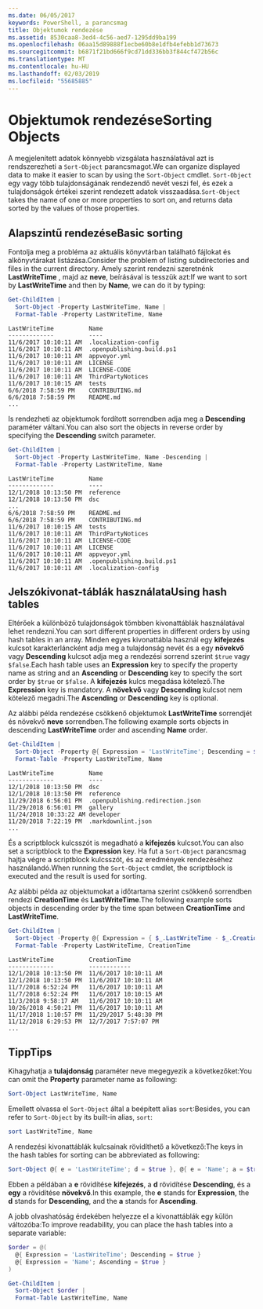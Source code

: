 ```yaml
---
ms.date: 06/05/2017
keywords: PowerShell, a parancsmag
title: Objektumok rendezése
ms.assetid: 8530caa8-3ed4-4c56-aed7-1295dd9ba199
ms.openlocfilehash: 06aa15d89888f1ecbe60b8e1dfb4efebb1d73673
ms.sourcegitcommit: b6871f21bd666f9cd71dd336bb3f844cf472b56c
ms.translationtype: MT
ms.contentlocale: hu-HU
ms.lasthandoff: 02/03/2019
ms.locfileid: "55685885"
---
```

# <a name="sorting-objects"></a><span data-ttu-id="7b054-103">Objektumok rendezése</span><span class="sxs-lookup"><span data-stu-id="7b054-103">Sorting Objects</span></span>

<span data-ttu-id="7b054-104">A megjelenített adatok könnyebb vizsgálata használatával azt is rendszerezheti a `Sort-Object` parancsmagot.</span><span class="sxs-lookup"><span data-stu-id="7b054-104">We can organize displayed data to make it easier to scan by using the `Sort-Object` cmdlet.</span></span> <span data-ttu-id="7b054-105">`Sort-Object` egy vagy több tulajdonságának rendezendő nevét veszi fel, és ezek a tulajdonságok értékei szerint rendezett adatok visszaadása.</span><span class="sxs-lookup"><span data-stu-id="7b054-105">`Sort-Object` takes the name of one or more properties to sort on, and returns data sorted by the values of those properties.</span></span>

## <a name="basic-sorting"></a><span data-ttu-id="7b054-106">Alapszintű rendezése</span><span class="sxs-lookup"><span data-stu-id="7b054-106">Basic sorting</span></span>

<span data-ttu-id="7b054-107">Fontolja meg a probléma az aktuális könyvtárban található fájlokat és alkönyvtárakat listázása.</span><span class="sxs-lookup"><span data-stu-id="7b054-107">Consider the problem of listing subdirectories and files in the current directory.</span></span>
<span data-ttu-id="7b054-108">Amely szerint rendezni szeretnénk **LastWriteTime** , majd az **neve**, beírásával is tesszük azt:</span><span class="sxs-lookup"><span data-stu-id="7b054-108">If we want to sort by **LastWriteTime** and then by **Name**, we can do it by typing:</span></span>

```powershell
Get-ChildItem |
  Sort-Object -Property LastWriteTime, Name |
  Format-Table -Property LastWriteTime, Name
```

```output
LastWriteTime          Name
-------------          ----
11/6/2017 10:10:11 AM  .localization-config
11/6/2017 10:10:11 AM  .openpublishing.build.ps1
11/6/2017 10:10:11 AM  appveyor.yml
11/6/2017 10:10:11 AM  LICENSE
11/6/2017 10:10:11 AM  LICENSE-CODE
11/6/2017 10:10:11 AM  ThirdPartyNotices
11/6/2017 10:10:15 AM  tests
6/6/2018 7:58:59 PM    CONTRIBUTING.md
6/6/2018 7:58:59 PM    README.md
...
```

<span data-ttu-id="7b054-109">Is rendezheti az objektumok fordított sorrendben adja meg a **Descending** paraméter váltani.</span><span class="sxs-lookup"><span data-stu-id="7b054-109">You can also sort the objects in reverse order by specifying the **Descending** switch parameter.</span></span>

```powershell
Get-ChildItem |
  Sort-Object -Property LastWriteTime, Name -Descending |
  Format-Table -Property LastWriteTime, Name
```

```output
LastWriteTime          Name
-------------          ----
12/1/2018 10:13:50 PM  reference
12/1/2018 10:13:50 PM  dsc
...
6/6/2018 7:58:59 PM    README.md
6/6/2018 7:58:59 PM    CONTRIBUTING.md
11/6/2017 10:10:15 AM  tests
11/6/2017 10:10:11 AM  ThirdPartyNotices
11/6/2017 10:10:11 AM  LICENSE-CODE
11/6/2017 10:10:11 AM  LICENSE
11/6/2017 10:10:11 AM  appveyor.yml
11/6/2017 10:10:11 AM  .openpublishing.build.ps1
11/6/2017 10:10:11 AM  .localization-config
```

## <a name="using-hash-tables"></a><span data-ttu-id="7b054-110">Jelszókivonat-táblák használata</span><span class="sxs-lookup"><span data-stu-id="7b054-110">Using hash tables</span></span>

<span data-ttu-id="7b054-111">Eltérőek a különböző tulajdonságok tömbben kivonattáblák használatával lehet rendezni.</span><span class="sxs-lookup"><span data-stu-id="7b054-111">You can sort different properties in different orders by using hash tables in an array.</span></span>
<span data-ttu-id="7b054-112">Minden egyes kivonattábla használ egy **kifejezés** kulcsot karakterláncként adja meg a tulajdonság nevét és a egy **növekvő** vagy **Descending** kulcsot adja meg a rendezési sorrend szerint `$true` vagy `$false`.</span><span class="sxs-lookup"><span data-stu-id="7b054-112">Each hash table uses an **Expression** key to specify the property name as string and an **Ascending** or **Descending** key to specify the sort order by `$true` or `$false`.</span></span>
<span data-ttu-id="7b054-113">A **kifejezés** kulcs megadása kötelező.</span><span class="sxs-lookup"><span data-stu-id="7b054-113">The **Expression** key is mandatory.</span></span>
<span data-ttu-id="7b054-114">A **növekvő** vagy **Descending** kulcsot nem kötelező megadni.</span><span class="sxs-lookup"><span data-stu-id="7b054-114">The **Ascending** or **Descending** key is optional.</span></span>

<span data-ttu-id="7b054-115">Az alábbi példa rendezése csökkenő objektumok **LastWriteTime** sorrendjét és növekvő **neve** sorrendben.</span><span class="sxs-lookup"><span data-stu-id="7b054-115">The following example sorts objects in descending **LastWriteTime** order and ascending **Name** order.</span></span>

```powershell
Get-ChildItem |
  Sort-Object -Property @{ Expression = 'LastWriteTime'; Descending = $true }, @{ Expression = 'Name'; Ascending = $true } |
  Format-Table -Property LastWriteTime, Name
```

```output
LastWriteTime          Name
-------------          ----
12/1/2018 10:13:50 PM  dsc
12/1/2018 10:13:50 PM  reference
11/29/2018 6:56:01 PM  .openpublishing.redirection.json
11/29/2018 6:56:01 PM  gallery
11/24/2018 10:33:22 AM developer
11/20/2018 7:22:19 PM  .markdownlint.json
...
```

<span data-ttu-id="7b054-116">És a scriptblock kulcsszót is megadható a **kifejezés** kulcsot.</span><span class="sxs-lookup"><span data-stu-id="7b054-116">You can also set a scriptblock to the **Expression** key.</span></span>
<span data-ttu-id="7b054-117">Ha fut a `Sort-Object` parancsmag hajtja végre a scriptblock kulcsszót, és az eredmények rendezéséhez használandó.</span><span class="sxs-lookup"><span data-stu-id="7b054-117">When running the `Sort-Object` cmdlet, the scriptblock is executed and the result is used for sorting.</span></span>

<span data-ttu-id="7b054-118">Az alábbi példa az objektumokat a időtartama szerint csökkenő sorrendben rendezi **CreationTime** és **LastWriteTime**.</span><span class="sxs-lookup"><span data-stu-id="7b054-118">The following example sorts objects in descending order by the time span between **CreationTime** and **LastWriteTime**.</span></span>

```powershell
Get-ChildItem |
  Sort-Object -Property @{ Expression = { $_.LastWriteTime - $_.CreationTime }; Descending = $true } |
  Format-Table -Property LastWriteTime, CreationTime
```

```output
LastWriteTime          CreationTime
-------------          ------------
12/1/2018 10:13:50 PM  11/6/2017 10:10:11 AM
12/1/2018 10:13:50 PM  11/6/2017 10:10:11 AM
11/7/2018 6:52:24 PM   11/6/2017 10:10:11 AM
11/7/2018 6:52:24 PM   11/6/2017 10:10:15 AM
11/3/2018 9:58:17 AM   11/6/2017 10:10:11 AM
10/26/2018 4:50:21 PM  11/6/2017 10:10:11 AM
11/17/2018 1:10:57 PM  11/29/2017 5:48:30 PM
11/12/2018 6:29:53 PM  12/7/2017 7:57:07 PM
...
```

## <a name="tips"></a><span data-ttu-id="7b054-119">Tipp</span><span class="sxs-lookup"><span data-stu-id="7b054-119">Tips</span></span>

<span data-ttu-id="7b054-120">Kihagyhatja a **tulajdonság** paraméter neve megegyezik a következőket:</span><span class="sxs-lookup"><span data-stu-id="7b054-120">You can omit the **Property** parameter name as following:</span></span>

```powershell
Sort-Object LastWriteTime, Name
```

<span data-ttu-id="7b054-121">Emellett olvassa el `Sort-Object` által a beépített alias `sort`:</span><span class="sxs-lookup"><span data-stu-id="7b054-121">Besides, you can refer to `Sort-Object` by its built-in alias, `sort`:</span></span>

```powershell
sort LastWriteTime, Name
```

<span data-ttu-id="7b054-122">A rendezési kivonattáblák kulcsainak rövidíthető a következő:</span><span class="sxs-lookup"><span data-stu-id="7b054-122">The keys in the hash tables for sorting can be abbreviated as following:</span></span>

```powershell
Sort-Object @{ e = 'LastWriteTime'; d = $true }, @{ e = 'Name'; a = $true }
```

<span data-ttu-id="7b054-123">Ebben a példában a **e** rövidítése **kifejezés**, a **d** rövidítése **Descending**, és a **egy** a rövidítése **növekvő**.</span><span class="sxs-lookup"><span data-stu-id="7b054-123">In this example, the **e** stands for **Expression**, the **d** stands for **Descending**, and the **a** stands for **Ascending**.</span></span>

<span data-ttu-id="7b054-124">A jobb olvashatóság érdekében helyezze el a kivonattáblák egy külön változóba:</span><span class="sxs-lookup"><span data-stu-id="7b054-124">To improve readability, you can place the hash tables into a separate variable:</span></span>

```powershell
$order = @(
  @{ Expression = 'LastWriteTime'; Descending = $true }
  @{ Expression = 'Name'; Ascending = $true }
)

Get-ChildItem |
  Sort-Object $order |
  Format-Table LastWriteTime, Name
```